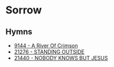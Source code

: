 # Sorrow

## Hymns

- [9144 - A River Of Crimson](/hymns/9144.md)
- [21276 - STANDING OUTSIDE](/hymns/21276.md)
- [21440 - NOBODY KNOWS BUT JESUS](/hymns/21440.md)
